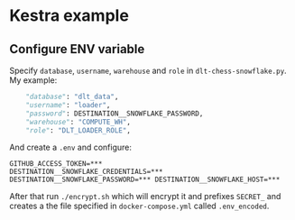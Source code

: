 # Kestra example



## Configure ENV variable
Specify `database`, `username`, `warehouse` and `role` in `dlt-chess-snowflake.py`. My example:
```python
    "database": "dlt_data",
    "username": "loader",
    "password": DESTINATION__SNOWFLAKE_PASSWORD,
    "warehouse": "COMPUTE_WH",
    "role": "DLT_LOADER_ROLE",
```

And create a `.env` and configure:
```
GITHUB_ACCESS_TOKEN=***
DESTINATION__SNOWFLAKE_CREDENTIALS=***
DESTINATION__SNOWFLAKE_PASSWORD=*** DESTINATION__SNOWFLAKE_HOST=***
```

After that run `./encrypt.sh` which will encrypt it and prefixes `SECRET_` and creates a the file specified in `docker-compose.yml` called `.env_encoded`.
